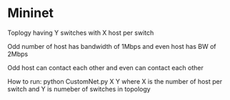 # Mininet

Toplogy having Y switches with X host per switch

Odd number of host has bandwidth of 1Mbps  and even host has BW of 2Mbps

Odd host can contact each other and even can contact each other

How to run:
python CustomNet.py X Y
where X is the number of host per switch and Y is numeber of switches in topology